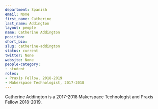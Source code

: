 ```yaml
---
department: Spanish
email: None
first_name: Catherine
last_name: Addington
layout: people
name: Catherine Addington
position:
short_bio:
slug: catherine-addington
status: current
twitter: None
website: None
people-category:
- student
roles:
- Praxis Fellow, 2018-2019
- Makerspace Technologist, 2017-2018
---
```

Catherine Addington is a 2017-2018 Makerspace Technologist and Praxis Fellow 2018-2019.
